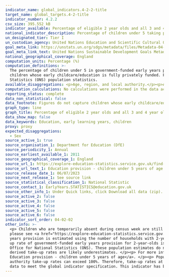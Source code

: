 ```yaml
---
indicator_name: global_indicators.4-2-2-title
target_name: global_targets.4-2-title
indicator_number: 4.2.2
csv_size: 395.552 kB
indicator_available: Percentage of eligible 2 year olds and all 3 and 4 year olds registered for government-funded early years provision
national_indicator_description: Percentage of children under 5 taking part in government-funded early years provision
un_designated_tier: Tier I
un_custodian_agency: United Nations Education and Scientific Cultural Organisation - Institute of Statistics (UNESCO-UIS)
goal_meta_link: https://unstats.un.org/sdgs/metadata/files/Metadata-04-02-02.pdf 
goal_meta_link_text: United Nations Sustainable Development Goals Metadata (PDF 223 KB)
national_geographical_coverage: England
computation_units: Percentage (%)
computation_definitions: >-
  The percentage of children under 5 in government-funded early years provision is defined as the percentage of children under 5 in funded early education provision, made up of the state-funded schools, private, voluntary and independent sectors, and childminders. It doesn’t include
  children whose early childcare/education is fully privately funded. For 2 year olds, population has been estimated using data supplied by Department for Work and Pensions (DWP) on the eligible population, whilst for 3 and 4 year olds it has been estimated from Office for National
  Statistics (ONS) population statistics.
available_disaggregations: <p>Age, region, and local authority.</p><p>Age 2 data is only available since 2015.</p>
computation_calculations: No calculations were performed in the data acquisition of this indicator as appropriate data was readily available in the final format specified by this indicator.
reporting_status: complete
data_non_statistical: false
data_footnote: Figures do not capture children whose early childcare/education is fully privately funded.
graph_type: line
graph_title: Percentage of eligible 2 year olds and all 3 and 4 year olds registered for government-funded early years provision
data_show_map: false
data_keywords: Education, early learning years, children
proxy: proxy
expected_disaggregations:
  - Sex
source_active_1: true
source_organisation_1: Department for Education (DfE)
source_periodicity_1: Annual
source_earliest_available_1: 2011
source_geographical_coverage_1: England
source_url_1: https://explore-education-statistics.service.gov.uk/find-statistics/education-provision-children-under-5
source_url_text_1: Education provision - children under 5 years of age
source_release_date_1: 06/07/2023
source_next_release_1: See source link
source_statistical_classification_1: National Statistic
source_contact_1: EarlyYears.STATISTICS@education.gov.uk
source_other_info_1: Under Quick links, click Download all data (zip). Data available from "1_early_years_provision_children_registered_2018_2023.csv"
source_active_2: false
source_active_3: false
source_active_4: false
source_active_5: false
source_active_6: false
indicator_sort_order: 04-02-02
other_info: >-
  <p> Children who are temporarily absent during census week are still recorded in this dataset. However, for January 2021 the proportion of children temporarily absent is a lot higher due to the Covid-19 pandemic and the national lockdown in the UK. For more information about methodology
  please see <a href="https://explore-education-statistics.service.gov.uk/methodology/education-provision-children-under-5-years-of-age-methodology"> Education provision - children under 5 years of age methodology</a>.</p><p> The number of 2-year-olds eligible for government-funded early
  years provision is estimated using the number of households with 2-year-olds that are in receipt of income-related benefits but excludes children eligible to access the provision for other reasons. Therefore, the true number of 2-year-olds eligible is under-estimated. In turn, the take-
  up rate of government-funded early years provision for 2-year-olds is over-estimated.</p><p> The take-up rates for government-funded early years provision for 3 and 4-year-olds are calculated based on population estimates derived from mid-year estimates and projections produced by the
  Office for National Statistics (ONS). These population estimates do not yet take updated figures based on Census 2021 data into account. As a consequence, previous population estimates for 3 and 4-year-olds from 2013 onwards are likely overestimates to some extent, and therefore the
  derived take-up rates are likely underestimates. </p><p> For more information about both population estimates please see the "About these statistics" section within <a href="https://explore-education-statistics.service.gov.uk/find-statistics/education-provision-children-under-5">
  Education provision - children under 5 years of age</a>. </p><p> Population estimates are derived from mid-year estimates and projections produced by the ONS. Those at lower geographic levels, such as local authority, are subject to a greater degree of error. In some cases, local
  authority take-up rates can exceed 100%. Therefore, take-up rates at local authority level should be treated with more caution than national take-up rates.<p> This indicator is being used as an approximation of the UN SDG Indicator. Where possible, we will work to identify or develop UK
  data to meet the global indicator specification. This indicator has been identified in collaboration with topic experts.
---
```

